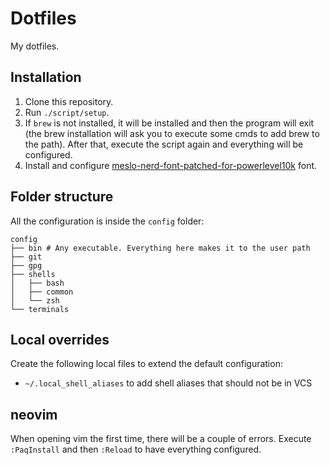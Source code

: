 # Dotfiles

My dotfiles.

## Installation

1. Clone this repository.
1. Run `./script/setup`.
1. If `brew` is not installed, it will be installed and then the program will exit (the brew installation will ask you to execute some cmds to add brew to 
the path). After that, execute the script again and everything will be configured.
1. Install and configure [meslo-nerd-font-patched-for-powerlevel10k](https://github.com/romkatv/powerlevel10k#meslo-nerd-font-patched-for-powerlevel10k) font.

## Folder structure

All the configuration is inside the `config` folder:

```
config
├── bin # Any executable. Everything here makes it to the user path
├── git
├── gpg
├── shells
│   ├── bash
│   ├── common
│   └── zsh
└── terminals
```

## Local overrides

Create the following local files to extend the default configuration:

- `~/.local_shell_aliases` to add shell aliases that should not be in VCS

## neovim

When opening vim the first time, there will be a couple of errors. Execute `:PaqInstall` and then `:Reload` to have everything configured.

